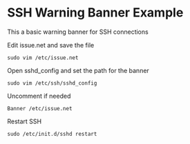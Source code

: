 # SSH Warning Banner Example
This a basic warning banner for SSH connections

Edit issue.net and save the file

`sudo vim /etc/issue.net`

Open sshd_config and set the path for the banner

`sudo vim /etc/ssh/sshd_config`

Uncomment if needed

`Banner /etc/issue.net`

Restart SSH

`sudo /etc/init.d/sshd restart`
